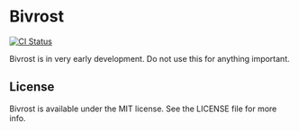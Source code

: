 # Bivrost

[![CI Status](http://img.shields.io/travis/gnosis/bivrost-swift.svg?style=flat)](https://travis-ci.org/gnosis/bivrost-swift)

Bivrost is in very early development. Do not use this for anything important.

## License

Bivrost is available under the MIT license. See the LICENSE file for more info.
